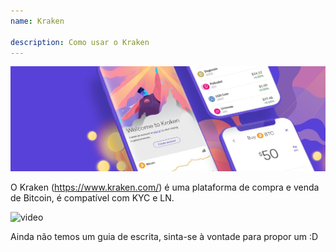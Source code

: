 ```yaml
---
name: Kraken

description: Como usar o Kraken
---
```


![cover](assets/cover.jpeg)

O Kraken (https://www.kraken.com/) é uma plataforma de compra e venda de Bitcoin, é compatível com KYC e LN.

![video](https://www.youtube.com/watch?v=ZCGXl5A2Hbc)

Ainda não temos um guia de escrita, sinta-se à vontade para propor um :D
